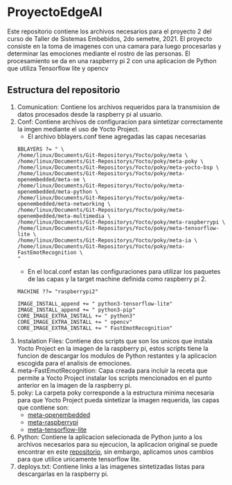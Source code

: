 # ProyectoEdgeAI
Este repositorio contiene los archivos necesarios para el proyecto 2 del curso de Taller de Sistemas Embebidos, 2do semetre, 2021.
El proyecto consiste en la toma de imagenes con una camara para luego procesarlas y determinar las emociones mediante el rostro de las personas.
El procesamiento se da en una raspberry pi 2 con una aplicacion de Python que utiliza Tensorflow lite y opencv
## Estructura del repositorio
1. Comunication: Contiene los archivos requeridos para la transmision de datos procesados desde la raspberry pi al usuario.
2. Conf: Contiene archivos de configuracion para sintetizar correctamente la imgen mediante el uso de Yocto Project. 
   - El archivo bblayers.conf tiene agregadas las capas necesarias
   ```
   BBLAYERS ?= " \
   /home/linux/Documents/Git-Repositorys/Yocto/poky/meta \
   /home/linux/Documents/Git-Repositorys/Yocto/poky/meta-poky \
   /home/linux/Documents/Git-Repositorys/Yocto/poky/meta-yocto-bsp \
   /home/linux/Documents/Git-Repositorys/Yocto/poky/meta-openembedded/meta-oe \
   /home/linux/Documents/Git-Repositorys/Yocto/poky/meta-openembedded/meta-python \
   /home/linux/Documents/Git-Repositorys/Yocto/poky/meta-openembedded/meta-networking \
   /home/linux/Documents/Git-Repositorys/Yocto/poky/meta-openembedded/meta-multimedia \
   /home/linux/Documents/Git-Repositorys/Yocto/poky/meta-raspberrypi \
   /home/linux/Documents/Git-Repositorys/Yocto/poky/meta-tensorflow-lite \
   /home/linux/Documents/Git-Repositorys/Yocto/poky/meta-ia \
   /home/linux/Documents/Git-Repositorys/Yocto/poky/meta-FastEmotRecognition \
   "
   ``` 
   - En el local.conf estan las configuraciones para utilizar los paquetes de las capas y la target machine definida como raspberry pi 2.
   ```
   MACHINE ??= "raspberrypi2"
   ```
   ```
   IMAGE_INSTALL_append += " python3-tensorflow-lite"
   IMAGE_INSTALL_append += " python3-pip"
   CORE_IMAGE_EXTRA_INSTALL += " python3"
   CORE_IMAGE_EXTRA_INSTALL += " opencv"
   CORE_IMAGE_EXTRA_INSTALL += " FastEmotRecognition"
   ```
3. Instalation Files: Contiene dos scripts que son los unicos que instala Yocto Project en la imagen de la raspberry pi, estos scripts tiene la funcion de descargar los modulos de Python restantes y la aplicacion escogida para el analisis de emociones.
4. meta-FastEmotRecognition: Capa creada para incluir la receta que permite a Yocto Project instalar los scripts mencionados en el punto anterior en la imagen de la raspberry pi.
5. poky: La carpeta poky corresponde a la estructura minima necesaria para que Yocto Project pueda sintetizar la imagen requerida, las capas que contiene son:
   - [meta-openembedded](https://github.com/openembedded/meta-openembedded)
   - [meta-raspberrypi](https://github.com/agherzan/meta-raspberrypi)
   - [meta-tensorflow-lite](https://github.com/NobuoTsukamoto/meta-tensorflow-lite)
6. Python: Contiene la aplicacion selecionada de Python junto a los archivos necesarios para su ejecucion, la aplicacion original se puede encontrar en este [repositorio](https://github.com/hfahrudin/FastEmotRecognition), sin embargo, aplicamos unos cambios para que utilice unicamente tensorflow lite.
7. deploys.txt: Contiene links a las imagenes sintetizadas listas para descargarlas en la raspberry pi.
